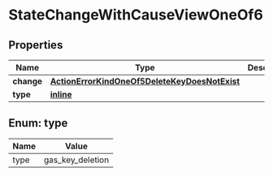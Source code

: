 
# StateChangeWithCauseViewOneOf6

## Properties
| Name | Type | Description | Notes |
| ------------ | ------------- | ------------- | ------------- |
| **change** | [**ActionErrorKindOneOf5DeleteKeyDoesNotExist**](ActionErrorKindOneOf5DeleteKeyDoesNotExist.md) |  |  |
| **type** | [**inline**](#Type) |  |  |


<a id="Type"></a>
## Enum: type
| Name | Value |
| ---- | ----- |
| type | gas_key_deletion |



